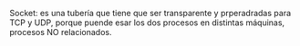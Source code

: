 
Socket: es una tubería que tiene que ser transparente y prperadradas para TCP y UDP, porque puende esar los dos procesos en distintas
máquinas, procesos NO relacionados.



